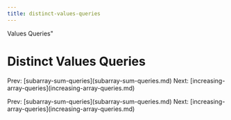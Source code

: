 ```yaml
---
title: distinct-values-queries
---
```


Values Queries\"

# Distinct Values Queries

Prev:
\[subarray-sum-queries](subarray-sum-queries.md)
Next:
\[increasing-array-queries](increasing-array-queries.md)

Prev:
\[subarray-sum-queries](subarray-sum-queries.md)
Next:
\[increasing-array-queries](increasing-array-queries.md)
